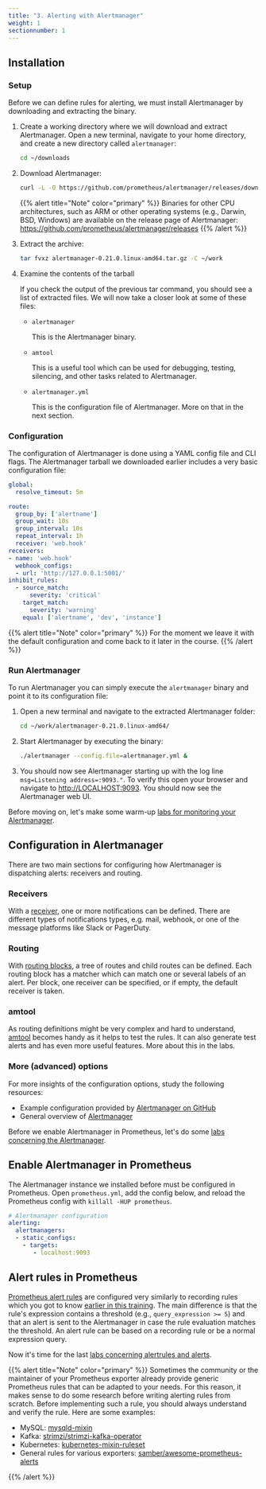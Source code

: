 ```yaml
---
title: "3. Alerting with Alertmanager"
weight: 1
sectionnumber: 1
---
```


## Installation

### Setup

Before we can define rules for alerting, we must install Alertmanager by downloading and extracting the binary.

1. Create a working directory where we will download and extract Alertmanager. Open a new terminal, navigate to your home directory, and create a new directory called `alertmanager`:

    ```bash
    cd ~/downloads
    ```

1. Download Alertmanager:

    ```bash
    curl -L -O https://github.com/prometheus/alertmanager/releases/download/v0.21.0/alertmanager-0.21.0.linux-amd64.tar.gz
    ```

    {{% alert title="Note" color="primary" %}}
Binaries for other CPU architectures, such as ARM or other operating systems (e.g., Darwin, BSD, Windows) are available on the release page of Alertmanager: <https://github.com/prometheus/alertmanager/releases>
    {{% /alert %}}

1. Extract the archive:

    ```bash
    tar fvxz alertmanager-0.21.0.linux-amd64.tar.gz -C ~/work
    ```

1. Examine the contents of the tarball

    If you check the output of the previous tar command, you should see a list of extracted files. We will now take a closer look at some of these files:

    * `alertmanager`

       This is the Alertmanager binary.

    * `amtool`

      This is a useful tool which can be used for debugging, testing, silencing, and other tasks related to Alertmanager.

    * `alertmanager.yml`

      This is the configuration file of Alertmanager. More on that in the next section.


### Configuration

The configuration of Alertmanager is done using a YAML config file and CLI flags. The Alertmanager tarball we downloaded earlier includes a very basic configuration file:

```yaml
global:
  resolve_timeout: 5m

route:
  group_by: ['alertname']
  group_wait: 10s
  group_interval: 10s
  repeat_interval: 1h
  receiver: 'web.hook'
receivers:
- name: 'web.hook'
  webhook_configs:
  - url: 'http://127.0.0.1:5001/'
inhibit_rules:
  - source_match:
      severity: 'critical'
    target_match:
      severity: 'warning'
    equal: ['alertname', 'dev', 'instance']
```

{{% alert title="Note" color="primary" %}}
For the moment we leave it with the default configuration and come back to it later in the course.
{{% /alert %}}

### Run Alertmanager

To run Alertmanager you can simply execute the `alertmanager` binary and point it to its configuration file:

1. Open a new terminal and navigate to the extracted Alertmanager folder:

    ```bash
    cd ~/work/alertmanager-0.21.0.linux-amd64/
    ```

1. Start Alertmanager by executing the binary:

    ```bash
    ./alertmanager --config.file=alertmanager.yml &
    ```

1. You should now see Alertmanager starting up with the log line `msg=Listening address=:9093."`. To verify this open your browser and navigate to [http://LOCALHOST:9093](http://LOCALHOST:9093). You should now see the Alertmanager web UI.

Before moving on, let's make some warm-up [labs for monitoring your Alertmanager](labs/31).

## Configuration in Alertmanager

There are two main sections for configuring how Alertmanager is dispatching alerts: receivers and routing.

### Receivers

With a [receiver](https://prometheus.io/docs/alerting/latest/configuration/#receiver), one or more notifications can be defined. There are different types of notifications types, e.g. mail, webhook, or one of the message platforms like Slack or PagerDuty.

### Routing

With [routing blocks](https://prometheus.io/docs/alerting/latest/configuration/#route), a tree of routes and child routes can be defined. Each routing block has a matcher which can match one or several labels of an alert. Per block, one receiver can be specified, or if empty, the default receiver is taken.

### amtool

As routing definitions might be very complex and hard to understand, [amtool](https://github.com/prometheus/alertmanager#examples) becomes handy as it helps to test the rules. It can also generate test alerts and has even more useful features. More about this in the labs.

### More (advanced) options

For more insights of the configuration options, study the following resources:

* Example configuration provided by [Alertmanager on GitHub](https://github.com/prometheus/alertmanager/blob/master/doc/examples/simple.yml)
* General overview of [Alertmanager](https://prometheus.io/docs/alerting/latest/alertmanager/)

Before we enable Alertmanager in Prometheus, let's do some [labs concerning the Alertmanager](labs/32).

## Enable Alertmanager in Prometheus

The Alertmanager instance we installed before must be configured in Prometheus. Open `prometheus.yml`, add the config below, and reload the Prometheus config with `killall -HUP prometheus`.

```yaml
# Alertmanager configuration
alerting:
  alertmanagers:
  - static_configs:
    - targets:
       - localhost:9093
```

## Alert rules in Prometheus

[Prometheus alert rules](https://prometheus.io/docs/prometheus/latest/configuration/alerting_rules/) are configured very similarly to recording rules which you got to know [earlier in this training](/docs/02#recording-rules). The main difference is that the rule's expression contains a threshold (e.g., `query_expression >= 5`) and that an alert is sent to the Alertmanager in case the rule evaluation matches the threshold. An alert rule can be based on a recording rule or be a normal expression query.

Now it's time for the last [labs concerning alertrules and alerts](labs/33).

{{% alert title="Note" color="primary" %}}
Sometimes the community or the maintainer of your Prometheus exporter already provide generic Prometheus rules that can be adapted to your needs. For this reason, it makes sense to do some research before writing alerting rules from scratch. Before implementing such a rule, you should always understand and verify the rule. Here are some examples:

* MySQL: [mysqld-mixin](https://github.com/prometheus/mysqld_exporter/tree/master/mysqld-mixin)
* Kafka: [strimzi/strimzi-kafka-operator](https://github.com/strimzi/strimzi-kafka-operator/blob/master/examples/metrics/prometheus-install/prometheus-rules.yaml)
* Kubernetes: [kubernetes-mixin-ruleset](https://github.com/prometheus-operator/kube-prometheus/tree/main/manifests)
* General rules for various exporters: [samber/awesome-prometheus-alerts](https://github.com/samber/awesome-prometheus-alerts)

{{% /alert %}}
